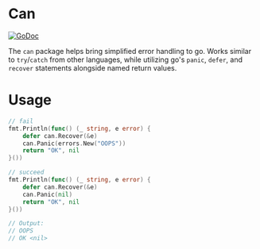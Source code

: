 # Can

[![GoDoc](https://godoc.org/github.com/kellengreen/can?status.svg)](https://godoc.org/github.com/kellengreen/can)

The `can` package helps bring simplified error handling to go.
Works similar to `try`/`catch` from other languages, while utilizing go's `panic`, `defer`, and `recover` statements alongside named return values.


# Usage
```go
// fail
fmt.Println(func() (_ string, e error) {
    defer can.Recover(&e)
    can.Panic(errors.New("OOPS"))
    return "OK", nil
}())

// succeed
fmt.Println(func() (_ string, e error) {
    defer can.Recover(&e)
    can.Panic(nil)
    return "OK", nil
}())

// Output:
// OOPS
// OK <nil>
```